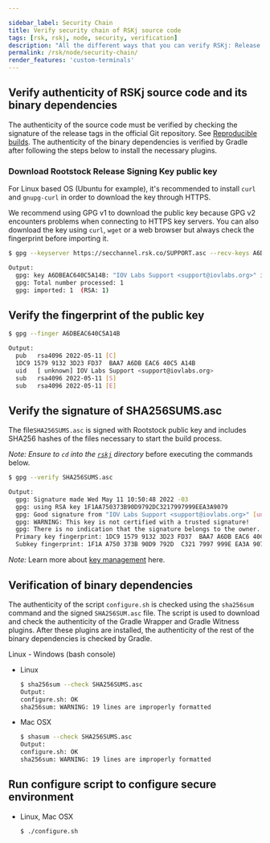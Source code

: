 ```yaml
---

sidebar_label: Security Chain
title: Verify security chain of RSKj source code
tags: [rsk, rskj, node, security, verification]
description: "All the different ways that you can verify RSKj: Release signing key, fingerprint of the public key, SHA256SUMS.asc, binary dependencies, secure environment script"
permalink: /rsk/node/security-chain/
render_features: 'custom-terminals'
---
```


## Verify authenticity of RSKj source code and its binary dependencies

The authenticity of the source code must be verified by checking the signature of the release tags in the official Git repository. See [Reproducible builds](../reproducible). The authenticity of the binary dependencies is verified by Gradle after following the steps below to install the necessary plugins.

### Download Rootstock Release Signing Key public key

For Linux based OS (Ubuntu for example), it's recommended to install `curl` and `gnupg-curl` in order to download the key through HTTPS.

We recommend using GPG v1 to download the public key because GPG v2 encounters problems when connecting to HTTPS key servers. You can also download the key using `curl`, `wget` or a web browser but always check the fingerprint before importing it.

```bash
$ gpg --keyserver https://secchannel.rsk.co/SUPPORT.asc --recv-keys A6DBEAC640C5A14B

Output:
  gpg: key A6DBEAC640C5A14B: "IOV Labs Support <support@iovlabs.org>" imported
  gpg: Total number processed: 1
  gpg: imported: 1  (RSA: 1)
```

## Verify the fingerprint of the public key

```bash
$ gpg --finger A6DBEAC640C5A14B

Output:
  pub   rsa4096 2022-05-11 [C]
  1DC9 1579 9132 3D23 FD37  BAA7 A6DB EAC6 40C5 A14B
  uid   [ unknown] IOV Labs Support <support@iovlabs.org>
  sub   rsa4096 2022-05-11 [S]
  sub   rsa4096 2022-05-11 [E]
```

## Verify the signature of SHA256SUMS.asc

The file`SHA256SUMS.asc` is signed with Rootstock public key and includes SHA256 hashes of the files necessary to start the build process. 

_Note: Ensure to `cd` into the [`rskj`](https://github.com/rsksmart/rskj) directory_ before executing the commands below.

```bash
$ gpg --verify SHA256SUMS.asc 

Output:
  gpg: Signature made Wed May 11 10:50:48 2022 -03
  gpg: using RSA key 1F1AA750373B90D9792DC3217997999EEA3A9079
  gpg: Good signature from "IOV Labs Support <support@iovlabs.org>" [unknown]
  gpg: WARNING: This key is not certified with a trusted signature!
  gpg: There is no indication that the signature belongs to the owner.
  Primary key fingerprint: 1DC9 1579 9132 3D23 FD37  BAA7 A6DB EAC6 40C5 A14B
  Subkey fingerprint: 1F1A A750 373B 90D9 792D  C321 7997 999E EA3A 9079
```

*Note:* Learn more about [key management](https://www.gnupg.org/gph/en/manual/x334.html) here.

## Verification of binary dependencies

The authenticity of the script `configure.sh` is checked using the `sha256sum` command and the signed `SHA256SUM.asc` file. The script is used to download and check the authenticity of the Gradle Wrapper and Gradle Witness plugins. After these plugins are installed, the authenticity of the rest of the binary dependencies is checked by Gradle.

Linux - Windows (bash console)

[](#top "multiple-terminals")
- Linux
  ```bash
  $ sha256sum --check SHA256SUMS.asc
  Output:
  configure.sh: OK
  sha256sum: WARNING: 19 lines are improperly formatted
  ```
- Mac OSX
  ```bash
  $ shasum --check SHA256SUMS.asc
  Output:
  configure.sh: OK
  sha256sum: WARNING: 19 lines are improperly formatted
  ```

## Run configure script to configure secure environment

[](#top "multiple-terminals")
- Linux, Mac OSX
  ```bash
  $ ./configure.sh
  ```
